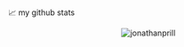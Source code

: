 📈 my github stats

<p align="center"> <img src="https://github-readme-stats.vercel.app/api?username=jonathanprill&show_icons=true&theme=gotham" alt="jonathanprill" />
